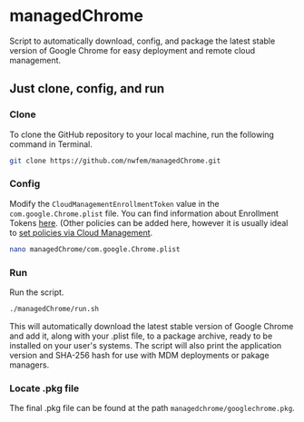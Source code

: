 # managedChrome
Script to automatically download, config, and package the latest stable version of Google Chrome for easy deployment and remote cloud management.

## Just clone, config, and run
### Clone
To clone the GitHub repository to your local machine, run the following command in Terminal.
```bash
git clone https://github.com/nwfem/managedChrome.git
```

### Config
Modify the `CloudManagementEnrollmentToken` value in the `com.google.Chrome.plist` file. You can find information about Enrollment Tokens [here](https://support.google.com/chrome/a/answer/9301891?hl=en). (Other policies can be added here, however it is usually ideal to [set policies via Cloud Management](https://support.google.com/chrome/a/answer/9301892?hl=en&ref_topic=9301744&sjid=5408719157466370766-NA).
```bash
nano managedChrome/com.google.Chrome.plist
```

### Run
Run the script.
```bash
./managedChrome/run.sh
```
This will automatically download the latest stable version of Google Chrome and add it, along with your .plist file, to a package archive, ready to be installed on your user's systems. The script will also print the application version and SHA-256 hash for use with MDM deployments or pakage managers.

### Locate .pkg file
The final .pkg file can be found at the path `managedchrome/googlechrome.pkg`.

